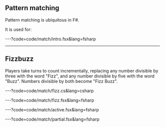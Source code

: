 ## Pattern matching

Pattern matching is ubiquitous in F#. 

It is used for:

---?code=code/match/intro.fsx&lang=fsharp

---

## Fizzbuzz

Players take turns to count incrementally, replacing any number divisible by three with the word "Fizz", and any number divisible by five with the word "Buzz". Numbers divisible by both become "Fizz Buzz".


---?code=code/match/fizz.cs&lang=csharp


---?code=code/match/fizz.fsx&lang=fsharp

---?code=code/match/active.fsx&lang=fsharp

---?code=code/match/partial.fsx&lang=fsharp
